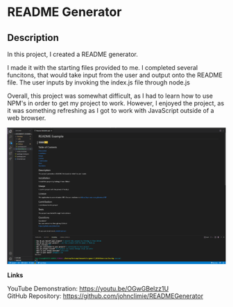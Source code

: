 # README Generator

## Description

In this project, I created a README generator.

I made it with the starting files provided to me. I completed several funcitons, that would take input from the user and output onto the README file. The user inputs by invoking the index.js file through node.js

Overall, this project was somewhat difficult, as I had to learn how to use NPM's in order to get my project to work. However, I enjoyed the project, as it was something refreshing as I got to work with JavaScript outside of a web browser.

![](./screenshot.png)

**Links**

YouTube Demonstration: https://youtu.be/OGwGBelzz1U<br />
GitHub Repository: https://github.com/johnclimie/READMEGenerator 